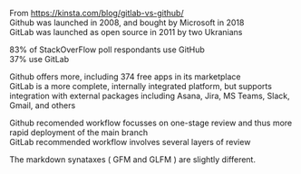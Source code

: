 From https://kinsta.com/blog/gitlab-vs-github/  
Github was launched in 2008, and bought by Microsoft in 2018  
GitLab was launched as open source in 2011 by two Ukranians  

83% of StackOverFlow poll respondants use GitHub  
37% use GitLab  

Github offers more, including 374 free apps in its marketplace  
GitLab is  a more complete, internally integrated platform, but supports integration with external packages including Asana, Jira, MS Teams, Slack, Gmail, and others

Github recomended workflow focusses on one-stage review and thus more rapid deployment of the main branch    
GitLab recommended workflow involves several layers of review  

The markdown synataxes ( GFM and GLFM ) are slightly different.

